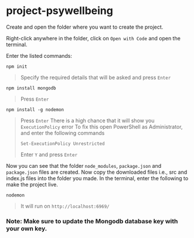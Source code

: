 # project-psywellbeing
Create and open the folder where you want to create the project. 

Right-click anywhere in the folder, click on ```Open with Code``` and open the terminal.

Enter the listed commands: 
~~~
npm init
~~~
> Specify the required details that will be asked and press ```Enter```
~~~
npm install mongodb
~~~
> Press ```Enter```
~~~
npm install -g nodemon
~~~
> Press ```Enter```
> There is a high chance that it will show you ```ExecutionPolicy``` error
> To fix this open PowerShell as Administrator, and enter the following commands
> ~~~
> Set-ExecutionPolicy Unrestricted
> ~~~
> Enter ```Y``` and press ```Enter```

Now you can see that the folder ```node_modules```, ```package.json``` and ```package.json``` files are created.
Now copy the downloaded files i.e., src and index.js files into the folder you made. 
In the terminal, enter the following to make the project live.
~~~
nodemon
~~~
> It will run on ```http://localhost:6969/```

### Note: Make sure to update the Mongodb database key with your own key.
